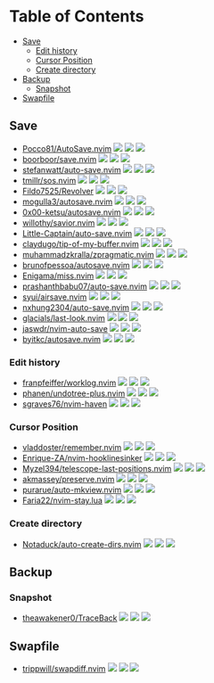 # Table of Contents

<!-- toc -->

- [Save](#save)
  - [Edit history](#edit-history)
  - [Cursor Position](#cursor-position)
  - [Create directory](#create-directory)
- [Backup](#backup)
  - [Snapshot](#snapshot)
- [Swapfile](#swapfile)

<!-- tocstop -->

## Save

- [Pocco81/AutoSave.nvim](https://github.com/Pocco81/AutoSave.nvim) ![](https://img.shields.io/github/stars/Pocco81/AutoSave.nvim) ![](https://img.shields.io/github/last-commit/Pocco81/AutoSave.nvim) ![](https://img.shields.io/github/commit-activity/y/Pocco81/AutoSave.nvim)
- [boorboor/save.nvim](https://github.com/boorboor/save.nvim) ![](https://img.shields.io/github/stars/boorboor/save.nvim) ![](https://img.shields.io/github/last-commit/boorboor/save.nvim) ![](https://img.shields.io/github/commit-activity/y/boorboor/save.nvim)
- [stefanwatt/auto-save.nvim](https://github.com/stefanwatt/auto-save.nvim) ![](https://img.shields.io/github/stars/stefanwatt/auto-save.nvim) ![](https://img.shields.io/github/last-commit/stefanwatt/auto-save.nvim) ![](https://img.shields.io/github/commit-activity/y/stefanwatt/auto-save.nvim)
- [tmillr/sos.nvim](https://github.com/tmillr/sos.nvim) ![](https://img.shields.io/github/stars/tmillr/sos.nvim) ![](https://img.shields.io/github/last-commit/tmillr/sos.nvim) ![](https://img.shields.io/github/commit-activity/y/tmillr/sos.nvim)
- [Fildo7525/Revolver](https://github.com/Fildo7525/Revolver) ![](https://img.shields.io/github/stars/Fildo7525/Revolver) ![](https://img.shields.io/github/last-commit/Fildo7525/Revolver) ![](https://img.shields.io/github/commit-activity/y/Fildo7525/Revolver)
- [mogulla3/autosave.nvim](https://github.com/mogulla3/autosave.nvim) ![](https://img.shields.io/github/stars/mogulla3/autosave.nvim) ![](https://img.shields.io/github/last-commit/mogulla3/autosave.nvim) ![](https://img.shields.io/github/commit-activity/y/mogulla3/autosave.nvim)
- [0x00-ketsu/autosave.nvim](https://github.com/0x00-ketsu/autosave.nvim) ![](https://img.shields.io/github/stars/0x00-ketsu/autosave.nvim) ![](https://img.shields.io/github/last-commit/0x00-ketsu/autosave.nvim) ![](https://img.shields.io/github/commit-activity/y/0x00-ketsu/autosave.nvim)
- [willothy/savior.nvim](https://github.com/willothy/savior.nvim) ![](https://img.shields.io/github/stars/willothy/savior.nvim) ![](https://img.shields.io/github/last-commit/willothy/savior.nvim) ![](https://img.shields.io/github/commit-activity/y/willothy/savior.nvim)
- [Little-Captain/auto-save.nvim](https://github.com/Little-Captain/auto-save.nvim) ![](https://img.shields.io/github/stars/Little-Captain/auto-save.nvim) ![](https://img.shields.io/github/last-commit/Little-Captain/auto-save.nvim) ![](https://img.shields.io/github/commit-activity/y/Little-Captain/auto-save.nvim)
- [claydugo/tip-of-my-buffer.nvim](https://github.com/claydugo/tip-of-my-buffer.nvim) ![](https://img.shields.io/github/stars/claydugo/tip-of-my-buffer.nvim) ![](https://img.shields.io/github/last-commit/claydugo/tip-of-my-buffer.nvim) ![](https://img.shields.io/github/commit-activity/y/claydugo/tip-of-my-buffer.nvim)
- [muhammadzkralla/zpragmatic.nvim](https://github.com/muhammadzkralla/zpragmatic.nvim) ![](https://img.shields.io/github/stars/muhammadzkralla/zpragmatic.nvim) ![](https://img.shields.io/github/last-commit/muhammadzkralla/zpragmatic.nvim) ![](https://img.shields.io/github/commit-activity/y/muhammadzkralla/zpragmatic.nvim)
- [brunofpessoa/autosave.nvim](https://github.com/brunofpessoa/autosave.nvim) ![](https://img.shields.io/github/stars/brunofpessoa/autosave.nvim) ![](https://img.shields.io/github/last-commit/brunofpessoa/autosave.nvim) ![](https://img.shields.io/github/commit-activity/y/brunofpessoa/autosave.nvim)
- [Enigama/miss.nvim](https://github.com/Enigama/miss.nvim) ![](https://img.shields.io/github/stars/Enigama/miss.nvim) ![](https://img.shields.io/github/last-commit/Enigama/miss.nvim) ![](https://img.shields.io/github/commit-activity/y/Enigama/miss.nvim)
- [prashanthbabu07/auto-save.nvim](https://github.com/prashanthbabu07/auto-save.nvim) ![](https://img.shields.io/github/stars/prashanthbabu07/auto-save.nvim) ![](https://img.shields.io/github/last-commit/prashanthbabu07/auto-save.nvim) ![](https://img.shields.io/github/commit-activity/y/prashanthbabu07/auto-save.nvim)
- [syui/airsave.nvim](https://github.com/syui/airsave.nvim) ![](https://img.shields.io/github/stars/syui/airsave.nvim) ![](https://img.shields.io/github/last-commit/syui/airsave.nvim) ![](https://img.shields.io/github/commit-activity/y/syui/airsave.nvim)
- [nxhung2304/auto-save.nvim](https://github.com/nxhung2304/auto-save.nvim) ![](https://img.shields.io/github/stars/nxhung2304/auto-save.nvim) ![](https://img.shields.io/github/last-commit/nxhung2304/auto-save.nvim) ![](https://img.shields.io/github/commit-activity/y/nxhung2304/auto-save.nvim)
- [glacials/last-look.nvim](https://github.com/glacials/last-look.nvim) ![](https://img.shields.io/github/stars/glacials/last-look.nvim) ![](https://img.shields.io/github/last-commit/glacials/last-look.nvim) ![](https://img.shields.io/github/commit-activity/y/glacials/last-look.nvim)
- [jaswdr/nvim-auto-save](https://github.com/jaswdr/nvim-auto-save) ![](https://img.shields.io/github/stars/jaswdr/nvim-auto-save) ![](https://img.shields.io/github/last-commit/jaswdr/nvim-auto-save) ![](https://img.shields.io/github/commit-activity/y/jaswdr/nvim-auto-save)
- [byitkc/autosave.nvim](https://github.com/byitkc/autosave.nvim) ![](https://img.shields.io/github/stars/byitkc/autosave.nvim) ![](https://img.shields.io/github/last-commit/byitkc/autosave.nvim) ![](https://img.shields.io/github/commit-activity/y/byitkc/autosave.nvim)

### Edit history

- [franpfeiffer/worklog.nvim](https://github.com/franpfeiffer/worklog.nvim) ![](https://img.shields.io/github/stars/franpfeiffer/worklog.nvim) ![](https://img.shields.io/github/last-commit/franpfeiffer/worklog.nvim) ![](https://img.shields.io/github/commit-activity/y/franpfeiffer/worklog.nvim)
- [phanen/undotree-plus.nvim](https://github.com/phanen/undotree-plus.nvim) ![](https://img.shields.io/github/stars/phanen/undotree-plus.nvim) ![](https://img.shields.io/github/last-commit/phanen/undotree-plus.nvim) ![](https://img.shields.io/github/commit-activity/y/phanen/undotree-plus.nvim)
- [sgraves76/nvim-haven](https://github.com/sgraves76/nvim-haven) ![](https://img.shields.io/github/stars/sgraves76/nvim-haven) ![](https://img.shields.io/github/last-commit/sgraves76/nvim-haven) ![](https://img.shields.io/github/commit-activity/y/sgraves76/nvim-haven)

### Cursor Position

- [vladdoster/remember.nvim](https://github.com/vladdoster/remember.nvim) ![](https://img.shields.io/github/stars/vladdoster/remember.nvim) ![](https://img.shields.io/github/last-commit/vladdoster/remember.nvim) ![](https://img.shields.io/github/commit-activity/y/vladdoster/remember.nvim)
- [Enrique-ZA/nvim-hooklinesinker](https://github.com/Enrique-ZA/nvim-hooklinesinker) ![](https://img.shields.io/github/stars/Enrique-ZA/nvim-hooklinesinker) ![](https://img.shields.io/github/last-commit/Enrique-ZA/nvim-hooklinesinker) ![](https://img.shields.io/github/commit-activity/y/Enrique-ZA/nvim-hooklinesinker)
- [Myzel394/telescope-last-positions.nvim](https://github.com/Myzel394/telescope-last-positions.nvim) ![](https://img.shields.io/github/stars/Myzel394/telescope-last-positions.nvim) ![](https://img.shields.io/github/last-commit/Myzel394/telescope-last-positions.nvim) ![](https://img.shields.io/github/commit-activity/y/Myzel394/telescope-last-positions.nvim)
- [akmassey/preserve.nvim](https://github.com/akmassey/preserve.nvim) ![](https://img.shields.io/github/stars/akmassey/preserve.nvim) ![](https://img.shields.io/github/last-commit/akmassey/preserve.nvim) ![](https://img.shields.io/github/commit-activity/y/akmassey/preserve.nvim)
- [purarue/auto-mkview.nvim](https://github.com/purarue/auto-mkview.nvim) ![](https://img.shields.io/github/stars/purarue/auto-mkview.nvim) ![](https://img.shields.io/github/last-commit/purarue/auto-mkview.nvim) ![](https://img.shields.io/github/commit-activity/y/purarue/auto-mkview.nvim)
- [Faria22/nvim-stay.lua](https://github.com/Faria22/nvim-stay.lua) ![](https://img.shields.io/github/stars/Faria22/nvim-stay.lua) ![](https://img.shields.io/github/last-commit/Faria22/nvim-stay.lua) ![](https://img.shields.io/github/commit-activity/y/Faria22/nvim-stay.lua)

### Create directory

- [Notaduck/auto-create-dirs.nvim](https://github.com/Notaduck/auto-create-dirs.nvim) ![](https://img.shields.io/github/stars/Notaduck/auto-create-dirs.nvim) ![](https://img.shields.io/github/last-commit/Notaduck/auto-create-dirs.nvim) ![](https://img.shields.io/github/commit-activity/y/Notaduck/auto-create-dirs.nvim)

## Backup

### Snapshot

- [theawakener0/TraceBack](https://github.com/theawakener0/TraceBack) ![](https://img.shields.io/github/stars/theawakener0/TraceBack) ![](https://img.shields.io/github/last-commit/theawakener0/TraceBack) ![](https://img.shields.io/github/commit-activity/y/theawakener0/TraceBack)

## Swapfile

- [trippwill/swapdiff.nvim](https://github.com/trippwill/swapdiff.nvim) ![](https://img.shields.io/github/stars/trippwill/swapdiff.nvim) ![](https://img.shields.io/github/last-commit/trippwill/swapdiff.nvim) ![](https://img.shields.io/github/commit-activity/y/trippwill/swapdiff.nvim)
